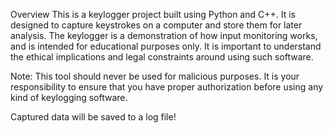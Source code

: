 Overview
This is a keylogger project built using Python and C++. It is designed to capture keystrokes on a computer and store them for later analysis. The keylogger is a demonstration of how input monitoring works, and is intended for educational purposes only. It is important to understand the ethical implications and legal constraints around using such software.

Note: This tool should never be used for malicious purposes. It is your responsibility to ensure that you have proper authorization before using any kind of keylogging software.

Captured data will be saved to a log file!